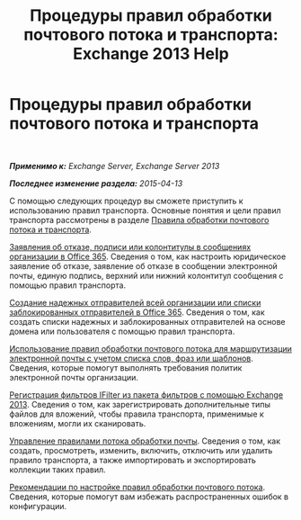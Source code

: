 ﻿---
title: 'Процедуры правил обработки почтового потока и транспорта: Exchange 2013 Help'
TOCTitle: Процедуры правил обработки почтового потока и транспорта
ms:assetid: f45f6eef-9e35-4ef4-97fa-1f6e277d14a1
ms:mtpsurl: https://technet.microsoft.com/ru-ru/library/Dn600440(v=EXCHG.150)
ms:contentKeyID: 61060574
ms.date: 04/30/2018
mtps_version: v=EXCHG.150
ms.translationtype: HT
---

# Процедуры правил обработки почтового потока и транспорта

 

_**Применимо к:** Exchange Server, Exchange Server 2013_

_**Последнее изменение раздела:** 2015-04-13_

С помощью следующих процедур вы сможете приступить к использованию правил транспорта. Основные понятия и цели правил транспорта рассмотрены в разделе [Правила обработки почтового потока и транспорта](mail-flow-rules-transport-rules-in-exchange-2013-exchange-2013-help.md).

[Заявления об отказе, подписи или колонтитулы в сообщениях организации в Office 365](https://technet.microsoft.com/ru-ru/library/dn600323\(v=exchg.150\)). Сведения о том, как настроить юридическое заявление об отказе, заявление об отказе в сообщении электронной почты, единую подпись, верхний или нижний колонтитул сообщения с помощью правил транспорта.

[Создание надежных отправителей всей организации или списки заблокированных отправителей в Office 365](https://technet.microsoft.com/ru-ru/library/dn198251\(v=exchg.150\)). Сведения о том, как создать списки надежных и заблокированных отправителей на основе домена или пользователя с помощью правил транспорта.

[Использование правил обработки почтового потока для маршрутизации электронной почты с учетом списка слов, фраз или шаблонов](use-mail-flow-rules-to-route-email-based-on-a-list-of-words-phrases-or-patterns-exchange-2013-help.md). Сведения, которые помогут выполнять требования политик электронной почты организации.

[Регистрация фильтров IFilter из пакета фильтров с помощью Exchange 2013](register-filter-pack-ifilters-with-exchange-2013-exchange-2013-help.md). Сведения о том, как зарегистрировать дополнительные типы файлов для вложений, чтобы правила транспорта, применимые к вложениям, могли их сканировать.

[Управление правилами потока обработки почты](manage-mail-flow-rules-exchange-2013-help.md). Сведения о том, как создать, просмотреть, изменить, включить, отключить или удалить правило транспорта, а также импортировать и экспортировать коллекции таких правил.

[Рекомендации по настройке правил обработки почтового потока](best-practices-for-configuring-mail-flow-rules-exchange-2013-help.md). Сведения, которые помогут вам избежать распространенных ошибок в конфигурации.

